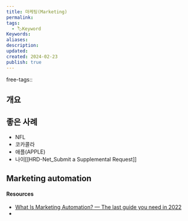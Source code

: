 ```yaml
---
title: 마케팅(Marketing)
permalink: 
tags:
  - 🏷️Keyword
Keywords: 
aliases: 
description: 
updated: 
created: 2024-02-23
publish: true
---
```

free-tags:: 

## 개요

## 좋은 사례
- NFL
- 코카콜라
- 애플(APPLE)
- 나이[[HRD-Net_Submit a Supplemental Request]]


## Marketing automation
#### Resources
- [What Is Marketing Automation? — The last guide you need in 2022](https://encharge.io/what-is-marketing-automation/)
- 